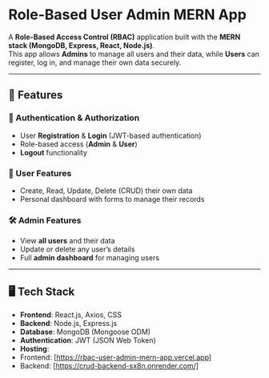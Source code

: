 # Role-Based User Admin MERN App

A **Role-Based Access Control (RBAC)** application built with the **MERN stack (MongoDB, Express, React, Node.js)**.  
This app allows **Admins** to manage all users and their data, while **Users** can register, log in, and manage their own data securely.  

---

## 🚀 Features

### 🔑 Authentication & Authorization
- User **Registration** & **Login** (JWT-based authentication)  
- Role-based access (**Admin** & **User**)  
- **Logout** functionality  

### 👤 User Features
- Create, Read, Update, Delete (CRUD) their own data  
- Personal dashboard with forms to manage their records  

### 🛠️ Admin Features
- View **all users** and their data  
- Update or delete any user’s details  
- Full **admin dashboard** for managing users  

---

## 🖥️ Tech Stack
- **Frontend**: React.js, Axios, CSS  
- **Backend**: Node.js, Express.js  
- **Database**: MongoDB (Mongoose ODM)  
- **Authentication**: JWT (JSON Web Token)  
- **Hosting**:  
 - Frontend: [https://rbac-user-admin-mern-app.vercel.app]
  - Backend: [https://crud-backend-sx8n.onrender.com/]



